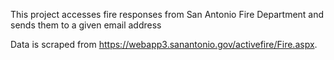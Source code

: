 This project accesses fire responses from San Antonio Fire Department and sends them to a given email address

Data is scraped from https://webapp3.sanantonio.gov/activefire/Fire.aspx.
